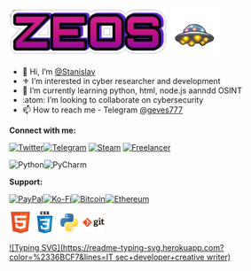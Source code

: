 ![Image alt](https://github.com/Stanlyio/dashboard-ZEOS-icons/blob/main/png/zeos.png) ![Image alt](https://github.com/Stanlyio/dashboard-ZEOS-icons/blob/main/png/ufogif.gif)

- 👋 Hi, I’m [@Stanislav](https://www.instagram.com/stanislav.xr/)
- :fleur_de_lis: I’m interested in cyber researcher and development
- :palm_tree: I’m currently learning python, html, node.js aanndd OSINT
- :atom: I’m looking to collaborate on cybersecurity
- 📫 How to reach me - Telegram [@geves777](https://t.me/geves777)

**Connect with me:**

[![Twitter](https://img.shields.io/badge/Twitter-%231DA1F2.svg?style=for-the-badge&logo=Twitter&logoColor=white)](https://twitter.com/stanislavMzv)[![Telegram](https://img.shields.io/badge/Telegram-2CA5E0?style=for-the-badge&logo=telegram&logoColor=white)](https://t.me/geves777) [![Steam](https://img.shields.io/badge/steam-%23000000.svg?style=for-the-badge&logo=steam&logoColor=white)](https://s.team/p/hgj-hmpm/RCNCWTCW) [![Freelancer](https://img.shields.io/badge/Freelancer-29B2FE?style=for-the-badge&logo=Freelancer&logoColor=white)](https://www.freelancer.com.ru/u/edyardlazov)

![Python](https://img.shields.io/badge/python-3670A0?style=for-the-badge&logo=python&logoColor=ffdd54)![PyCharm](https://img.shields.io/badge/pycharm-143?style=for-the-badge&logo=pycharm&logoColor=black&color=black&labelColor=green)

**Support:**

[![PayPal](https://img.shields.io/badge/PayPal-00457C?style=for-the-badge&logo=paypal&logoColor=white)](https://www.paypal.com/paypalme/stasmz?country.x=KZ&locale.x=en_US)[![Ko-Fi](https://img.shields.io/badge/Ko--fi-F16061?style=for-the-badge&logo=ko-fi&logoColor=white)](https://ko-fi.com/zeos777)[![Bitcoin](https://img.shields.io/badge/Bitcoin-000?style=for-the-badge&logo=bitcoin&logoColor=white)](https://i.postimg.cc/sXs6czZn/btc.png)[![Ethereum](https://img.shields.io/badge/Ethereum-3C3C3D?style=for-the-badge&logo=Ethereum&logoColor=white)](https://i.postimg.cc/Qt8m7qRw/eth.png)

<div>
<img src="https://github.com/devicons/devicon/blob/master/icons/html5/html5-original.svg" title="Git" **alt="Git" width="40" height="40"/>
<img src="https://github.com/devicons/devicon/blob/master/icons/css3/css3-original-wordmark.svg" title="Git" **alt="Git" width="40" height="40"/>
<img src="https://github.com/devicons/devicon/blob/master/icons/python/python-original.svg" title="Git" **alt="Git" width="40" height="40"/>
<img src="https://github.com/devicons/devicon/blob/master/icons/git/git-original-wordmark.svg" title="Git" **alt="Git" width="40" height="40"/>
</div>



[![Typing SVG](https://readme-typing-svg.herokuapp.com?color=%2336BCF7&lines=IT sec+developer+creative writer)](https://git.io/typing-svg)

